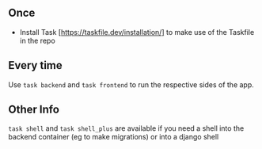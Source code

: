 ## Once
- Install Task [https://taskfile.dev/installation/] to make use of the Taskfile in the repo

## Every time
Use `task backend` and `task frontend` to run the respective sides of the app.  

## Other Info
`task shell` and `task shell_plus` are available if you need a shell into the backend container (eg to make migrations) or into a django shell
